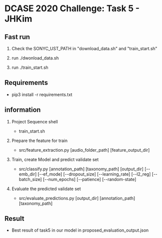 DCASE 2020 Challenge: Task 5 - JHKim
=====================================

Fast run
------------

1. Check the SONYC_UST_PATH in "download_data.sh" and "train_start.sh"

2. run ./dwonload_data.sh

3. run ./train_start.sh

Requirements
------------
- pip3 install -r requirements.txt


information
------------

1. Project Sequence shell
    - train_start.sh

2. Prepare the feature for train
    - src/feature_extraction.py \[audio_folder_path] \[feature_output_dir]
 
3. Train, create Model and predict validate set
    - src/classify.py \[annotation_path] \[taxonomy_path] \[output_dir] \[--emb_dir] \[--ef_mode] \[--dropout_size] \[--learning_rate] \[--l2_reg] \[--batch_size] \[--num_epochs] \[--patience] \[--random-state]

4. Evaluate the predicted validate set
    - src/evaluate_predictions.py \[output_dir] \[annotation_path] \[taxonomy_path]

Result
------------
- Best result of task5 in our model in proposed_evaluation_output.json


